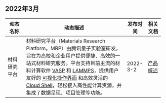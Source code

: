 
## 2022年3月

<table>
<thead>
<tr>
<th width="12%"><strong>动态名称</strong></th>
<th width="66%"><strong>动态描述</strong></th>
<th width="12%"><strong>发布时间</strong></th>
<th width="10%"><strong>相关文档</strong></th>
</tr>
</thead>
<tbody><tr>
<td>材料研究平台</td>
<td>材料研究平台（Materials Research Platform，MRP）由腾讯量子实验室研发，旨在为高校和企业用户提供便捷、高效的一站式材料研究服务。平台支持目前主流的材料计算软件 <a href="https://cloud.tencent.com/document/product/1526/66337#V">VASP</a> 和 <a href="https://cloud.tencent.com/document/product/1526/66337#L">LAMMPS</a>，提供用户友好的 <a href="https://cloud.tencent.com/document/product/1526/66276#.3Ca-id.3D.22calculate.22.3E.E5.AE.9E.E9.AA.8C.E8.AE.A1.E7.AE.97.3C.2Fa.3E">可视化操作界面</a> 和高效灵活的 <a href="https://cloud.tencent.com/document/product/1526/66276#.3Ca-id.3D.22cloud.22.3Ecloud-shell.3C.2Fa.3E">Cloud Shell</a>，轻松接入高性能计算资源，并集成了数据呈现、项目管理等功能。</td>
<td>2022-3-2</td>
<td><a href="https://tcloud-doc.isd.com/document/product/1526/66209">产品概述</a></td>
</tr>
</tbody></table>


